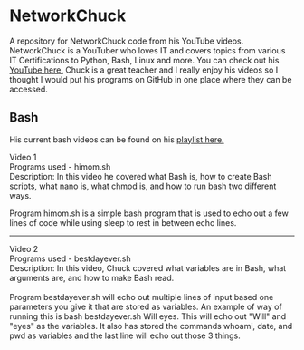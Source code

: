 # NetworkChuck
A repository for NetworkChuck code from his YouTube videos. NetworkChuck is a YouTuber who loves IT and covers topics from various IT Certifications to Python, Bash, Linux and more. You can check out his <a href="https://www.youtube.com/c/NetworkChuck/" target="_blank">YouTube here.</a> Chuck is a great teacher and I really enjoy his videos so I thought I would put his programs on GitHub in one place where they can be accessed. 

## Bash
His current bash videos can be found on his <a href="https://www.youtube.com/playlist?list=PLIhvC56v63IKioClkSNDjW7iz-6TFvLwS" target="_blank">playlist here.</a>

Video 1<br>
Programs used - himom.sh<br>
Description: In this video he covered what Bash is, how to create Bash scripts, what nano is, what chmod is, and how to run bash two different ways.

Program himom.sh is a simple bash program that is used to echo out a few lines of code while using sleep to rest in between echo lines.  
<hr>
Video 2<br>
Programs used - bestdayever.sh<br>
Description: In this video, Chuck covered what variables are in Bash, what arguments are, and how to make Bash read.
<br><br>
Program bestdayever.sh will echo out multiple lines of input based one parameters you give it that are stored as variables. An example of way of running this is bash bestdayever.sh Will eyes. This will echo out "Will" and "eyes" as the variables. It also has stored the commands whoami, date, and pwd as variables and the last line will echo out those 3 things. 


